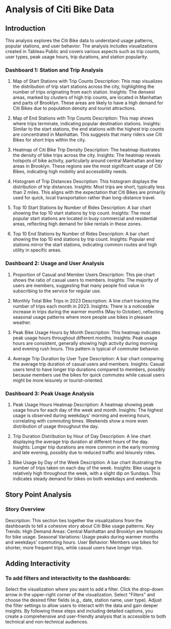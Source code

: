 # Analysis of Citi Bike Data

## Introduction

This analysis explores the Citi Bike data to understand usage patterns, popular stations, and user behavior. The analysis includes visualizations created in Tableau Public and covers various aspects such as trip counts, user types, peak usage hours, trip durations, and station popularity.

### Dashboard 1: Station and Trip Analysis

1. Map of Start Stations with Trip Counts
Description: This map visualizes the distribution of trip start stations across the city, highlighting the number of trips originating from each station.
Insights: The densest areas, marked by clusters of high trip counts, are located in Manhattan and parts of Brooklyn. These areas are likely to have a high demand for Citi Bikes due to population density and tourist attractions.

2. Map of End Stations with Trip Counts
Description: This map shows where trips terminate, indicating popular destination stations.
Insights: Similar to the start stations, the end stations with the highest trip counts are concentrated in Manhattan. This suggests that many riders use Citi Bikes for short trips within the city.

3. Heatmap of Citi Bike Trip Density
Description: The heatmap illustrates the density of bike trips across the city.
Insights: The heatmap reveals hotspots of bike activity, particularly around central Manhattan and key areas in Brooklyn. These regions see the most significant usage of Citi Bikes, indicating high mobility and accessibility needs.

4. Histogram of Trip Distances
Description: This histogram displays the distribution of trip distances.
Insights: Most trips are short, typically less than 2 miles. This aligns with the expectation that Citi Bikes are primarily used for quick, local transportation rather than long-distance travel.

5. Top 10 Start Stations by Number of Rides
Description: A bar chart showing the top 10 start stations by trip count.
Insights: The most popular start stations are located in busy commercial and residential areas, reflecting high demand for bike rentals in these zones.

6. Top 10 End Stations by Number of Rides
Description: A bar chart showing the top 10 end stations by trip count.
Insights: Popular end stations mirror the start stations, indicating common routes and high utility in specific areas.

### Dashboard 2: Usage and User Analysis

1. Proportion of Casual and Member Users
Description: This pie chart shows the ratio of casual users to members.
Insights: The majority of users are members, suggesting that many people find value in subscribing to the service for regular use.

2. Monthly Total Bike Trips in 2023
Description: A line chart tracking the number of trips each month in 2023.
Insights: There is a noticeable increase in trips during the warmer months (May to October), reflecting seasonal usage patterns where more people use bikes in pleasant weather.

3. Peak Bike Usage Hours by Month
Description: This heatmap indicates peak usage hours throughout different months.
Insights: Peak usage hours are consistent, generally showing high activity during morning and evening rush hours. This pattern is typical of commuter behavior.

4. Average Trip Duration by User Type
Description: A bar chart comparing the average trip duration of casual users and members.
Insights: Casual users tend to have longer trip durations compared to members, possibly because members use the bikes for quick commutes while casual users might be more leisurely or tourist-oriented.

### Dashboard 3: Peak Usage Analysis

1. Peak Usage Hours Heatmap
Description: A heatmap showing peak usage hours for each day of the week and month.
Insights: The highest usage is observed during weekdays' morning and evening hours, correlating with commuting times. Weekends show a more even distribution of usage throughout the day.

2. Trip Duration Distribution by Hour of Day
Description: A line chart displaying the average trip duration at different hours of the day.
Insights: Longer trip durations are more common in the early morning and late evening, possibly due to reduced traffic and leisurely rides.

3. Bike Usage by Day of the Week
Description: A bar chart illustrating the number of trips taken on each day of the week.
Insights: Bike usage is relatively high throughout the week, with a slight dip on Sundays. This indicates steady demand for bikes on both weekdays and weekends.

## Story Point Analysis

### Story Overview

Description: This section ties together the visualizations from the dashboards to tell a cohesive story about Citi Bike usage patterns.
Key Trends:
High Demand Areas: Central Manhattan and Brooklyn are hotspots for bike usage.
Seasonal Variations: Usage peaks during warmer months and weekdays' commuting hours.
User Behavior: Members use bikes for shorter, more frequent trips, while casual users have longer trips.

## Adding Interactivity

### To add filters and interactivity to the dashboards:

Select the visualization where you want to add a filter.
Click the drop-down arrow in the upper-right corner of the visualization.
Select "Filters" and choose the desired filter fields (e.g., date, station name, user type).
Adjust the filter settings to allow users to interact with the data and gain deeper insights.
By following these steps and including detailed captions, you create a comprehensive and user-friendly analysis that is accessible to both technical and non-technical audiences.